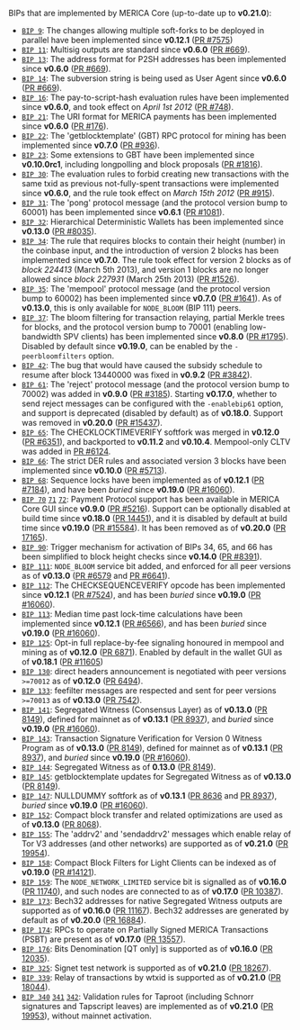 BIPs that are implemented by MERICA Core (up-to-date up to **v0.21.0**):

* [`BIP 9`](https://github.com/merica/bips/blob/master/bip-0009.mediawiki): The changes allowing multiple soft-forks to be deployed in parallel have been implemented since **v0.12.1**  ([PR #7575](https://github.com/merica/merica/pull/7575))
* [`BIP 11`](https://github.com/merica/bips/blob/master/bip-0011.mediawiki): Multisig outputs are standard since **v0.6.0** ([PR #669](https://github.com/merica/merica/pull/669)).
* [`BIP 13`](https://github.com/merica/bips/blob/master/bip-0013.mediawiki): The address format for P2SH addresses has been implemented since **v0.6.0** ([PR #669](https://github.com/merica/merica/pull/669)).
* [`BIP 14`](https://github.com/merica/bips/blob/master/bip-0014.mediawiki): The subversion string is being used as User Agent since **v0.6.0** ([PR #669](https://github.com/merica/merica/pull/669)).
* [`BIP 16`](https://github.com/merica/bips/blob/master/bip-0016.mediawiki): The pay-to-script-hash evaluation rules have been implemented since **v0.6.0**, and took effect on *April 1st 2012* ([PR #748](https://github.com/merica/merica/pull/748)).
* [`BIP 21`](https://github.com/merica/bips/blob/master/bip-0021.mediawiki): The URI format for MERICA payments has been implemented since **v0.6.0** ([PR #176](https://github.com/merica/merica/pull/176)).
* [`BIP 22`](https://github.com/merica/bips/blob/master/bip-0022.mediawiki): The 'getblocktemplate' (GBT) RPC protocol for mining has been implemented since **v0.7.0** ([PR #936](https://github.com/merica/merica/pull/936)).
* [`BIP 23`](https://github.com/merica/bips/blob/master/bip-0023.mediawiki): Some extensions to GBT have been implemented since **v0.10.0rc1**, including longpolling and block proposals ([PR #1816](https://github.com/merica/merica/pull/1816)).
* [`BIP 30`](https://github.com/merica/bips/blob/master/bip-0030.mediawiki): The evaluation rules to forbid creating new transactions with the same txid as previous not-fully-spent transactions were implemented since **v0.6.0**, and the rule took effect on *March 15th 2012* ([PR #915](https://github.com/merica/merica/pull/915)).
* [`BIP 31`](https://github.com/merica/bips/blob/master/bip-0031.mediawiki): The 'pong' protocol message (and the protocol version bump to 60001) has been implemented since **v0.6.1** ([PR #1081](https://github.com/merica/merica/pull/1081)).
* [`BIP 32`](https://github.com/merica/bips/blob/master/bip-0032.mediawiki): Hierarchical Deterministic Wallets has been implemented since **v0.13.0** ([PR #8035](https://github.com/merica/merica/pull/8035)).
* [`BIP 34`](https://github.com/merica/bips/blob/master/bip-0034.mediawiki): The rule that requires blocks to contain their height (number) in the coinbase input, and the introduction of version 2 blocks has been implemented since **v0.7.0**. The rule took effect for version 2 blocks as of *block 224413* (March 5th 2013), and version 1 blocks are no longer allowed since *block 227931* (March 25th 2013) ([PR #1526](https://github.com/merica/merica/pull/1526)).
* [`BIP 35`](https://github.com/merica/bips/blob/master/bip-0035.mediawiki): The 'mempool' protocol message (and the protocol version bump to 60002) has been implemented since **v0.7.0** ([PR #1641](https://github.com/merica/merica/pull/1641)). As of **v0.13.0**, this is only available for `NODE_BLOOM` (BIP 111) peers.
* [`BIP 37`](https://github.com/merica/bips/blob/master/bip-0037.mediawiki): The bloom filtering for transaction relaying, partial Merkle trees for blocks, and the protocol version bump to 70001 (enabling low-bandwidth SPV clients) has been implemented since **v0.8.0** ([PR #1795](https://github.com/merica/merica/pull/1795)). Disabled by default since **v0.19.0**, can be enabled by the `-peerbloomfilters` option.
* [`BIP 42`](https://github.com/merica/bips/blob/master/bip-0042.mediawiki): The bug that would have caused the subsidy schedule to resume after block 13440000 was fixed in **v0.9.2** ([PR #3842](https://github.com/merica/merica/pull/3842)).
* [`BIP 61`](https://github.com/merica/bips/blob/master/bip-0061.mediawiki): The 'reject' protocol message (and the protocol version bump to 70002) was added in **v0.9.0** ([PR #3185](https://github.com/merica/merica/pull/3185)). Starting **v0.17.0**, whether to send reject messages can be configured with the `-enablebip61` option, and support is deprecated (disabled by default) as of **v0.18.0**. Support was removed in **v0.20.0** ([PR #15437](https://github.com/merica/merica/pull/15437)).
* [`BIP 65`](https://github.com/merica/bips/blob/master/bip-0065.mediawiki): The CHECKLOCKTIMEVERIFY softfork was merged in **v0.12.0** ([PR #6351](https://github.com/merica/merica/pull/6351)), and backported to **v0.11.2** and **v0.10.4**. Mempool-only CLTV was added in [PR #6124](https://github.com/merica/merica/pull/6124).
* [`BIP 66`](https://github.com/merica/bips/blob/master/bip-0066.mediawiki): The strict DER rules and associated version 3 blocks have been implemented since **v0.10.0** ([PR #5713](https://github.com/merica/merica/pull/5713)).
* [`BIP 68`](https://github.com/merica/bips/blob/master/bip-0068.mediawiki): Sequence locks have been implemented as of **v0.12.1**  ([PR #7184](https://github.com/merica/merica/pull/7184)), and have been *buried* since **v0.19.0** ([PR #16060](https://github.com/merica/merica/pull/16060)).
* [`BIP 70`](https://github.com/merica/bips/blob/master/bip-0070.mediawiki) [`71`](https://github.com/merica/bips/blob/master/bip-0071.mediawiki) [`72`](https://github.com/merica/bips/blob/master/bip-0072.mediawiki):
  Payment Protocol support has been available in MERICA Core GUI since **v0.9.0** ([PR #5216](https://github.com/merica/merica/pull/5216)).
  Support can be optionally disabled at build time since **v0.18.0** ([PR 14451](https://github.com/merica/merica/pull/14451)),
  and it is disabled by default at build time since **v0.19.0** ([PR #15584](https://github.com/merica/merica/pull/15584)).
  It has been removed as of **v0.20.0** ([PR 17165](https://github.com/merica/merica/pull/17165)).
* [`BIP 90`](https://github.com/merica/bips/blob/master/bip-0090.mediawiki): Trigger mechanism for activation of BIPs 34, 65, and 66 has been simplified to block height checks since **v0.14.0** ([PR #8391](https://github.com/merica/merica/pull/8391)).
* [`BIP 111`](https://github.com/merica/bips/blob/master/bip-0111.mediawiki): `NODE_BLOOM` service bit added, and enforced for all peer versions as of **v0.13.0** ([PR #6579](https://github.com/merica/merica/pull/6579) and [PR #6641](https://github.com/merica/merica/pull/6641)).
* [`BIP 112`](https://github.com/merica/bips/blob/master/bip-0112.mediawiki): The CHECKSEQUENCEVERIFY opcode has been implemented since **v0.12.1** ([PR #7524](https://github.com/merica/merica/pull/7524)), and has been *buried* since **v0.19.0** ([PR #16060](https://github.com/merica/merica/pull/16060)).
* [`BIP 113`](https://github.com/merica/bips/blob/master/bip-0113.mediawiki): Median time past lock-time calculations have been implemented since **v0.12.1** ([PR #6566](https://github.com/merica/merica/pull/6566)), and has been *buried* since **v0.19.0** ([PR #16060](https://github.com/merica/merica/pull/16060)).
* [`BIP 125`](https://github.com/merica/bips/blob/master/bip-0125.mediawiki): Opt-in full replace-by-fee signaling honoured in mempool and mining as of **v0.12.0** ([PR 6871](https://github.com/merica/merica/pull/6871)). Enabled by default in the wallet GUI as of **v0.18.1** ([PR #11605](https://github.com/merica/merica/pull/11605))
* [`BIP 130`](https://github.com/merica/bips/blob/master/bip-0130.mediawiki): direct headers announcement is negotiated with peer versions `>=70012` as of **v0.12.0** ([PR 6494](https://github.com/merica/merica/pull/6494)).
* [`BIP 133`](https://github.com/merica/bips/blob/master/bip-0133.mediawiki): feefilter messages are respected and sent for peer versions `>=70013` as of **v0.13.0** ([PR 7542](https://github.com/merica/merica/pull/7542)).
* [`BIP 141`](https://github.com/merica/bips/blob/master/bip-0141.mediawiki): Segregated Witness (Consensus Layer) as of **v0.13.0** ([PR 8149](https://github.com/merica/merica/pull/8149)), defined for mainnet as of **v0.13.1** ([PR 8937](https://github.com/merica/merica/pull/8937)), and *buried* since **v0.19.0** ([PR #16060](https://github.com/merica/merica/pull/16060)).
* [`BIP 143`](https://github.com/merica/bips/blob/master/bip-0143.mediawiki): Transaction Signature Verification for Version 0 Witness Program as of **v0.13.0** ([PR 8149](https://github.com/merica/merica/pull/8149)), defined for mainnet as of **v0.13.1** ([PR 8937](https://github.com/merica/merica/pull/8937)), and *buried* since **v0.19.0** ([PR #16060](https://github.com/merica/merica/pull/16060)).
* [`BIP 144`](https://github.com/merica/bips/blob/master/bip-0144.mediawiki): Segregated Witness as of **0.13.0** ([PR 8149](https://github.com/merica/merica/pull/8149)).
* [`BIP 145`](https://github.com/merica/bips/blob/master/bip-0145.mediawiki): getblocktemplate updates for Segregated Witness as of **v0.13.0** ([PR 8149](https://github.com/merica/merica/pull/8149)).
* [`BIP 147`](https://github.com/merica/bips/blob/master/bip-0147.mediawiki): NULLDUMMY softfork as of **v0.13.1** ([PR 8636](https://github.com/merica/merica/pull/8636) and [PR 8937](https://github.com/merica/merica/pull/8937)), *buried* since **v0.19.0** ([PR #16060](https://github.com/merica/merica/pull/16060)).
* [`BIP 152`](https://github.com/merica/bips/blob/master/bip-0152.mediawiki): Compact block transfer and related optimizations are used as of **v0.13.0** ([PR 8068](https://github.com/merica/merica/pull/8068)).
* [`BIP 155`](https://github.com/merica/bips/blob/master/bip-0155.mediawiki): The 'addrv2' and 'sendaddrv2' messages which enable relay of Tor V3 addresses (and other networks) are supported as of **v0.21.0** ([PR 19954](https://github.com/merica/merica/pull/19954)).
* [`BIP 158`](https://github.com/merica/bips/blob/master/bip-0158.mediawiki): Compact Block Filters for Light Clients can be indexed as of **v0.19.0** ([PR #14121](https://github.com/merica/merica/pull/14121)).
* [`BIP 159`](https://github.com/merica/bips/blob/master/bip-0159.mediawiki): The `NODE_NETWORK_LIMITED` service bit is signalled as of **v0.16.0** ([PR 11740](https://github.com/merica/merica/pull/11740)), and such nodes are connected to as of **v0.17.0** ([PR 10387](https://github.com/merica/merica/pull/10387)).
* [`BIP 173`](https://github.com/merica/bips/blob/master/bip-0173.mediawiki): Bech32 addresses for native Segregated Witness outputs are supported as of **v0.16.0** ([PR 11167](https://github.com/merica/merica/pull/11167)). Bech32 addresses are generated by default as of **v0.20.0** ([PR 16884](https://github.com/merica/merica/pull/16884)).
* [`BIP 174`](https://github.com/merica/bips/blob/master/bip-0174.mediawiki): RPCs to operate on Partially Signed MERICA Transactions (PSBT) are present as of **v0.17.0** ([PR 13557](https://github.com/merica/merica/pull/13557)).
* [`BIP 176`](https://github.com/merica/bips/blob/master/bip-0176.mediawiki): Bits Denomination [QT only] is supported as of **v0.16.0** ([PR 12035](https://github.com/merica/merica/pull/12035)).
* [`BIP 325`](https://github.com/merica/bips/blob/master/bip-0325.mediawiki): Signet test network is supported as of **v0.21.0** ([PR 18267](https://github.com/merica/merica/pull/18267)).
* [`BIP 339`](https://github.com/merica/bips/blob/master/bip-0339.mediawiki): Relay of transactions by wtxid is supported as of **v0.21.0** ([PR 18044](https://github.com/merica/merica/pull/18044)).
* [`BIP 340`](https://github.com/merica/bips/blob/master/bip-0340.mediawiki) [`341`](https://github.com/merica/bips/blob/master/bip-0341.mediawiki) [`342`](https://github.com/merica/bips/blob/master/bip-0342.mediawiki): Validation rules for Taproot (including Schnorr signatures and Tapscript leaves) are implemented as of **v0.21.0** ([PR 19953](https://github.com/merica/merica/pull/19953)), without mainnet activation.
